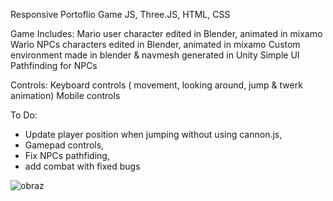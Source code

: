 Responsive Portoflio Game
JS, Three.JS, HTML, CSS

Game Includes: 
  Mario user character edited in Blender, animated in mixamo
  Wario NPCs characters edited in Blender, animated in mixamo
  Custom environment made in blender & navmesh generated in Unity
  Simple UI
  Pathfinding for NPCs
  
 
Controls: 
  Keyboard controls ( movement, looking around, jump & twerk animation)
  Mobile controls

To Do:
  - Update player position when jumping without using cannon.js,
  - Gamepad controls,
  - Fix NPCs pathfiding,
  - add combat with fixed bugs

![obraz](https://user-images.githubusercontent.com/108236883/201677197-7c3bfb15-1387-4837-b4fc-b737a3f2b88c.png)
